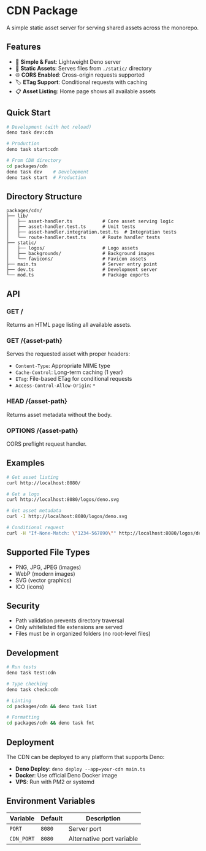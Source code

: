 # CDN Package

A simple static asset server for serving shared assets across the monorepo.

## Features

- 🚀 **Simple & Fast**: Lightweight Deno server
- 📁 **Static Assets**: Serves files from `./static/` directory
- 🌐 **CORS Enabled**: Cross-origin requests supported
- 🏷️ **ETag Support**: Conditional requests with caching
- 📋 **Asset Listing**: Home page shows all available assets

## Quick Start

```bash
# Development (with hot reload)
deno task dev:cdn

# Production
deno task start:cdn

# From CDN directory
cd packages/cdn
deno task dev    # Development
deno task start  # Production
```

## Directory Structure

```
packages/cdn/
├── lib/
│   ├── asset-handler.ts           # Core asset serving logic
│   ├── asset-handler.test.ts      # Unit tests
│   ├── asset-handler.integration.test.ts  # Integration tests
│   └── route-handler.test.ts      # Route handler tests
├── static/
│   ├── logos/                     # Logo assets
│   ├── backgrounds/               # Background images
│   └── favicons/                  # Favicon assets
├── main.ts                        # Server entry point
├── dev.ts                         # Development server
└── mod.ts                         # Package exports
```

## API

### GET /
Returns an HTML page listing all available assets.

### GET /{asset-path}
Serves the requested asset with proper headers:
- `Content-Type`: Appropriate MIME type
- `Cache-Control`: Long-term caching (1 year)
- `ETag`: File-based ETag for conditional requests
- `Access-Control-Allow-Origin`: `*`

### HEAD /{asset-path}
Returns asset metadata without the body.

### OPTIONS /{asset-path}
CORS preflight request handler.

## Examples

```bash
# Get asset listing
curl http://localhost:8080/

# Get a logo
curl http://localhost:8080/logos/deno.svg

# Get asset metadata
curl -I http://localhost:8080/logos/deno.svg

# Conditional request
curl -H "If-None-Match: \"1234-567890\"" http://localhost:8080/logos/deno.svg
```

## Supported File Types

- PNG, JPG, JPEG (images)
- WebP (modern images)
- SVG (vector graphics)
- ICO (icons)

## Security

- Path validation prevents directory traversal
- Only whitelisted file extensions are served
- Files must be in organized folders (no root-level files)

## Development

```bash
# Run tests
deno task test:cdn

# Type checking
deno task check:cdn

# Linting
cd packages/cdn && deno task lint

# Formatting
cd packages/cdn && deno task fmt
```

## Deployment

The CDN can be deployed to any platform that supports Deno:

- **Deno Deploy**: `deno deploy --app=your-cdn main.ts`
- **Docker**: Use official Deno Docker image
- **VPS**: Run with PM2 or systemd

## Environment Variables

| Variable | Default | Description |
|----------|---------|-------------|
| `PORT` | `8080` | Server port |
| `CDN_PORT` | `8080` | Alternative port variable |